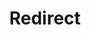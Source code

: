 ﻿---
layout: src/layouts/Redirect.astro
title: Redirect
redirect: https://yamldoc.liuyan.wang/docs/packaging-applications/create-packages/octopus-cli
pubDate:  2023-01-01
navSearch: false
navSitemap: false
navMenu: false
---

